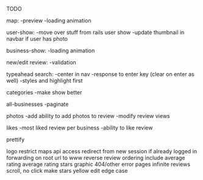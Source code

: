 TODO

map:
-preview
-loading animation

user-show:
-move over stuff from rails user show
-update thumbnail in navbar if user has photo

business-show:
-loading animation

new/edit review:
-validation

typeahead search:
-center in nav
-response to enter key (clear on enter as well)
-styles and highlight first

categories
-make show better

all-businesses
-paginate

photos
-add ability to add photos to review
-modify review views

likes
-most liked review per business
-ability to like review

prettify

logo
restrict maps api access
redirect from new session if already logged in
forwarding on root url to www
reverse review ordering
include average rating
average rating stars graphic
404/other error pages
infinite reviews scroll, no click
make stars yellow
edit edge case